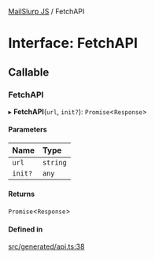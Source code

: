 [MailSlurp JS](../README.md) / FetchAPI

# Interface: FetchAPI

## Callable

### FetchAPI

▸ **FetchAPI**(`url`, `init?`): `Promise`<`Response`\>

#### Parameters

| Name | Type |
| :------ | :------ |
| `url` | `string` |
| `init?` | `any` |

#### Returns

`Promise`<`Response`\>

#### Defined in

[src/generated/api.ts:38](https://github.com/mailslurp/mailslurp-client/blob/6bcf839/src/generated/api.ts#L38)
